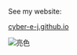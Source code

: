 
See my website:

[cyber-e-j.github.io](https://cyber-e-j.github.io)


![亮色](https://raw.githubusercontent.com/Cyber-E-J/blob/output/github-contribution-grid-snake.svg)
<!-- ![暗色](https://raw.githubusercontent.com/Cyber-E-J/Cyber-E-J/output/github-contribution-grid-snake-dark.svg) -->
